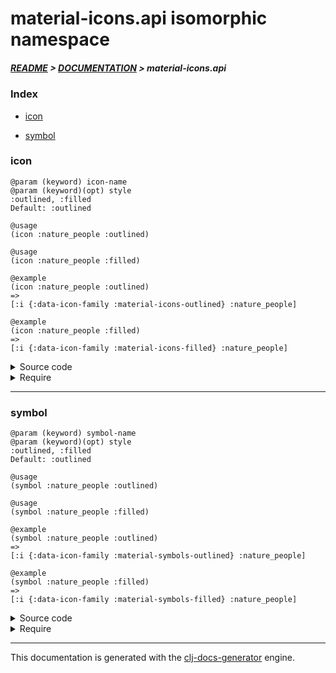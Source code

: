 
# material-icons.api isomorphic namespace

##### [README](../../../README.md) > [DOCUMENTATION](../../COVER.md) > material-icons.api

### Index

- [icon](#icon)

- [symbol](#symbol)

### icon

```
@param (keyword) icon-name
@param (keyword)(opt) style
:outlined, :filled
Default: :outlined
```

```
@usage
(icon :nature_people :outlined)
```

```
@usage
(icon :nature_people :filled)
```

```
@example
(icon :nature_people :outlined)
=>
[:i {:data-icon-family :material-icons-outlined} :nature_people]
```

```
@example
(icon :nature_people :filled)
=>
[:i {:data-icon-family :material-icons-filled} :nature_people]
```

<details>
<summary>Source code</summary>

```
(defn icon
  [icon-name style]
  (case style :filled [:i {:data-icon-family :material-icons-filled}   icon-name]
                      [:i {:data-icon-family :material-icons-outlined} icon-name]))
```

</details>

<details>
<summary>Require</summary>

```
(ns my-namespace (:require [material-icons.api :refer [icon]]))

(material-icons.api/icon ...)
(icon                    ...)
```

</details>

---

### symbol

```
@param (keyword) symbol-name
@param (keyword)(opt) style
:outlined, :filled
Default: :outlined
```

```
@usage
(symbol :nature_people :outlined)
```

```
@usage
(symbol :nature_people :filled)
```

```
@example
(symbol :nature_people :outlined)
=>
[:i {:data-icon-family :material-symbols-outlined} :nature_people]
```

```
@example
(symbol :nature_people :filled)
=>
[:i {:data-icon-family :material-symbols-filled} :nature_people]
```

<details>
<summary>Source code</summary>

```
(defn symbol
  [symbol-name style]
  (case style :filled [:i {:data-icon-family :material-symbols-filled}   symbol-name]
                      [:i {:data-icon-family :material-symbols-outlined} symbol-name]))
```

</details>

<details>
<summary>Require</summary>

```
(ns my-namespace (:require [material-icons.api :refer [symbol]]))

(material-icons.api/symbol ...)
(symbol                    ...)
```

</details>

---

This documentation is generated with the [clj-docs-generator](https://github.com/bithandshake/clj-docs-generator) engine.

